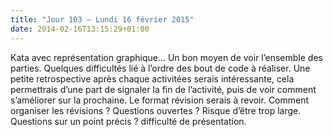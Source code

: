 ```yaml
---
title: "Jour 103 — Lundi 16 février 2015"
date: 2014-02-16T13:15:29+01:00
---
```


Kata avec représentation graphique… Un bon moyen de voir l’ensemble des
parties. Quelques difficultés lié à l’ordre des bout de code à réaliser.
Une petite retrospective après chaque activitées serais intéressante,
cela permettrais d’une part de signaler la fin de l’activité, puis de
voir comment s’améliorer sur la prochaine. Le format révision serais à
revoir. Comment organiser les révisions ? Questions ouvertes ? Risque
d’être trop large. Questions sur un point précis ? difficulté de
présentation.


